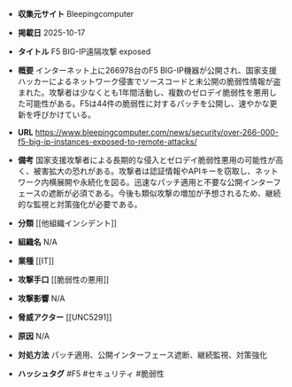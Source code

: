 - **収集元サイト**
Bleepingcomputer

- **掲載日**
2025-10-17

- **タイトル**
F5 BIG-IP遠隔攻撃 exposed

- **概要**
インターネット上に266978台のF5 BIG-IP機器が公開され、国家支援ハッカーによるネットワーク侵害でソースコードと未公開の脆弱性情報が盗まれた。攻撃者は少なくとも1年間活動し、複数のゼロデイ脆弱性を悪用した可能性がある。F5は44件の脆弱性に対するパッチを公開し、速やかな更新を呼びかけている。

- **URL**
https://www.bleepingcomputer.com/news/security/over-266-000-f5-big-ip-instances-exposed-to-remote-attacks/

- **備考**
国家支援攻撃者による長期的な侵入とゼロデイ脆弱性悪用の可能性が高く、被害拡大の恐れがある。攻撃者は認証情報やAPIキーを窃取し、ネットワーク内横展開や永続化を図る。迅速なパッチ適用と不要な公開インターフェースの遮断が必須である。今後も類似攻撃の増加が予想されるため、継続的な監視と対策強化が必要である。

- **分類**
[[他組織インシデント]]

- **組織名**
N/A

- **業種**
[[IT]]

- **攻撃手口**
[[脆弱性の悪用]]

- **攻撃影響**
N/A

- **脅威アクター**
[[UNC5291]]

- **原因**
N/A

- **対処方法**
パッチ適用、公開インターフェース遮断、継続監視、対策強化

- **ハッシュタグ**
#F5 #セキュリティ #脆弱性
